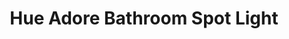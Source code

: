 ---
date_added: 2020-02-21
model: 3417931P6
vendor: Philips
title: Hue Adore Bathroom Spot Light
category: light
supports: brightness, colortemp
zigbeemodel: ['3417931P6']
compatible: [z2m]
mlink: https://www.philips-hue.com/en-gb/p/-/3417931P6
link: https://www.amazon.fr/dp/B088RZS6RP
link2: https://www.amazon.de/dp/B088RZS6RP
link3: https://www.alza.de/philips-hue-white-ambiance-adore-3436031p7-d5375460.htm
EAN: 
  - 34179/31/P6
  - 8718696175767
  - 915005919701
---
